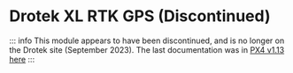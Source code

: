 # Drotek XL RTK GPS (Discontinued)

::: info
This module appears to have been discontinued, and is no longer on the Drotek site (September 2023).
The last documentation was in [PX4 v1.13 here](https://docs.px4.io/v1.13/en/gps_compass/rtk_gps_drotek_xl.html)
:::

<!-- delete ../../assets/hardware/gps/rtk_base_drotek_xl_rtk_gps.jpg if still present -->
